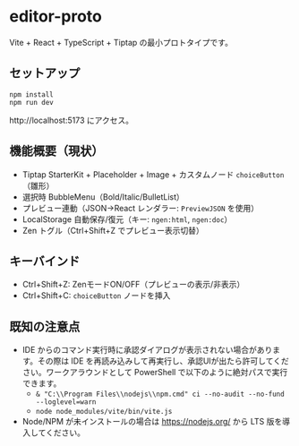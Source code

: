 # editor-proto

Vite + React + TypeScript + Tiptap の最小プロトタイプです。

## セットアップ
```
npm install
npm run dev
```

http://localhost:5173 にアクセス。

## 機能概要（現状）
- Tiptap StarterKit + Placeholder + Image + カスタムノード `choiceButton`（雛形）
- 選択時 BubbleMenu（Bold/Italic/BulletList）
- プレビュー連動（JSON→React レンダラー: `PreviewJSON` を使用）
- LocalStorage 自動保存/復元（キー: `ngen:html`, `ngen:doc`）
- Zen トグル（Ctrl+Shift+Z でプレビュー表示切替）

## キーバインド
- Ctrl+Shift+Z: ZenモードON/OFF（プレビューの表示/非表示）
- Ctrl+Shift+C: `choiceButton` ノードを挿入

## 既知の注意点
- IDE からのコマンド実行時に承認ダイアログが表示されない場合があります。その際は IDE を再読み込みして再実行し、承認UIが出たら許可してください。ワークアラウンドとして PowerShell で以下のように絶対パスで実行できます。
  - `& "C:\\Program Files\\nodejs\\npm.cmd" ci --no-audit --no-fund --loglevel=warn`
  - `node node_modules/vite/bin/vite.js`
- Node/NPM が未インストールの場合は https://nodejs.org/ から LTS 版を導入してください。

